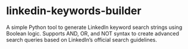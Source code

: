 # linkedin-keywords-builder
A simple Python tool to generate LinkedIn keyword search strings using Boolean logic. Supports AND, OR, and NOT syntax to create advanced search queries based on LinkedIn’s official search guidelines.
